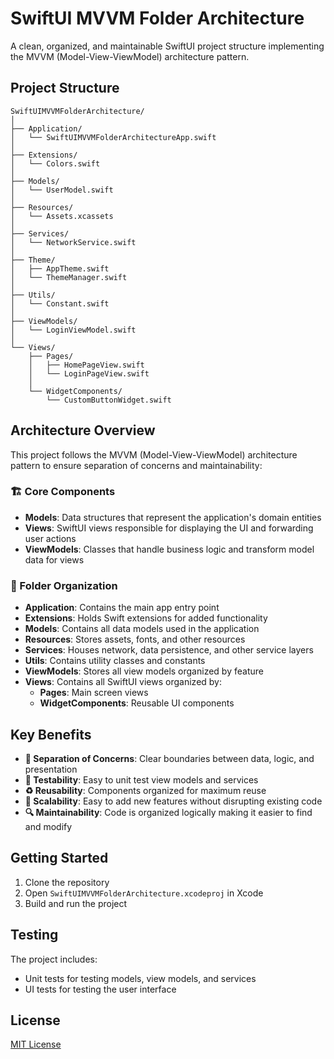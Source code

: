# SwiftUI MVVM Folder Architecture

A clean, organized, and maintainable SwiftUI project structure implementing the MVVM (Model-View-ViewModel) architecture pattern.

## Project Structure

```
SwiftUIMVVMFolderArchitecture/
│
├── Application/
│   └── SwiftUIMVVMFolderArchitectureApp.swift
│
├── Extensions/
│   └── Colors.swift
│
├── Models/
│   └── UserModel.swift
│
├── Resources/
│   └── Assets.xcassets
│
├── Services/
│   └── NetworkService.swift
│
├── Theme/             
│   ├── AppTheme.swift
│   └── ThemeManager.swift
│
├── Utils/
│   └── Constant.swift
│
├── ViewModels/
│   └── LoginViewModel.swift
│
└── Views/
    ├── Pages/
    │   ├── HomePageView.swift
    │   └── LoginPageView.swift
    │
    └── WidgetComponents/
        └── CustomButtonWidget.swift
```

## Architecture Overview

This project follows the MVVM (Model-View-ViewModel) architecture pattern to ensure separation of concerns and maintainability:

### 🏗️ Core Components

- **Models**: Data structures that represent the application's domain entities
- **Views**: SwiftUI views responsible for displaying the UI and forwarding user actions
- **ViewModels**: Classes that handle business logic and transform model data for views

### 📁 Folder Organization

- **Application**: Contains the main app entry point
- **Extensions**: Holds Swift extensions for added functionality
- **Models**: Contains all data models used in the application
- **Resources**: Stores assets, fonts, and other resources
- **Services**: Houses network, data persistence, and other service layers
- **Utils**: Contains utility classes and constants
- **ViewModels**: Stores all view models organized by feature
- **Views**: Contains all SwiftUI views organized by:
  - **Pages**: Main screen views
  - **WidgetComponents**: Reusable UI components

## Key Benefits

- **🧩 Separation of Concerns**: Clear boundaries between data, logic, and presentation
- **📱 Testability**: Easy to unit test view models and services
- **♻️ Reusability**: Components organized for maximum reuse
- **🚀 Scalability**: Easy to add new features without disrupting existing code
- **🔍 Maintainability**: Code is organized logically making it easier to find and modify

## Getting Started

1. Clone the repository
2. Open `SwiftUIMVVMFolderArchitecture.xcodeproj` in Xcode
3. Build and run the project

## Testing

The project includes:
- Unit tests for testing models, view models, and services
- UI tests for testing the user interface

## License

[MIT License](LICENSE)

